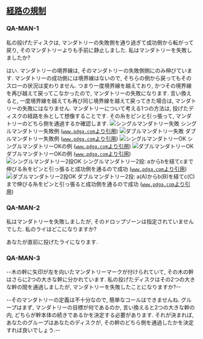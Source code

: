 ## [経路の規制](804)

### QA-MAN-1
私の投げたディスクは,
マンダトリーの失敗側を通り過ぎて成功側から転がって戻り,
そのマンダトリーよりも手前に静止しました.
私はマンダトリーを失敗しましたか?

はい.
マンダトリーの境界線は,
そのマンダトリーの失敗側側にのみ伸びています.
マンダトリーの成功側には境界線はないので,
そちらの側から戻ってもそのスローの状況は変わりません.
つまり一度境界線を越えており,
かつその境界線を再び越えて戻ってこなかったので,
マンダトリーの失敗になります.
言い換えると,
一度境界線を越えても再び同じ境界線を越えて戻ってきた場合は,
マンダトリーの失敗にはなりません.
マンダトリーについて考える1つの方法は,
投げたディスクの経路を糸として想像することです.
その糸をピンと引っ張って,
マンダトリーのどちら側を通過するか確認します.
![シングルマンダトリー失敗](https://www.pdga.com/files/rules/qa/single-missed.png)
シングルマンダトリー失敗例
([`www.pdga.com`より引用](https://www.pdga.com/files/rules/qa/single-missed.png))
![ダブルマンダトリー失敗](https://www.pdga.com/files/rules/qa/double-missed.png)
ダブルマンダトリー失敗例
([`www.pdga.com`より引用](https://www.pdga.com/files/rules/qa/double-missed.png))
![シングルマンダトリーOK](https://www.pdga.com/files/rules/qa/single-okay.png)
シングルマンダトリーOKの例
([`www.pdga.com`より引用](https://www.pdga.com/files/rules/qa/single-okay.png))
![ダブルマンダトリーOK](https://www.pdga.com/files/rules/qa/double-okay.png)
ダブルマンダトリーOKの例
([`www.pdga.com`より引用](https://www.pdga.com/files/rules/qa/double-okay.png))
![シングルマンダトリー2投OK](https://www.pdga.com/files/rules/qa/single-over-back.png)
シングルマンダトリー2投: aからbを経てcまで伸びる糸をピンと引っ張ると成功側を通るので成功
([`www.pdga.com`より引用](https://www.pdga.com/files/rules/qa/single-over-back.png))
![ダブルマンダトリー2投OK](https://www.pdga.com/files/rules/qa/double-over-back.png)
ダブルマンダトリー2投: a(A)からb(B)を経てc(C)まで伸びる糸をピンと引っ張ると成功側を通るので成功
([`www.pdga.com`より引用](https://www.pdga.com/files/rules/qa/double-over-back.png))

### QA-MAN-2
私はマンダトリーを失敗しましたが,
そのドロップゾーンは指定されていませんでした.
私のライはどこになりますか?

あなたが直前に投げたライになります.

### QA-MAN-3
--木の幹に矢印が左を向いたマンダトリーマークが付けられていて,
その木の幹はさらに2つの大きな幹に分かれています.
私の投げたディスクはその2つの大きな幹の間を通過しましたが,
マンダトリーを失敗したことになりますか?--

--そのマンダトリーの定義は不十分なので,
簡単なコールはできませんね.
グループはまず,
マンダトリーの目標が何であるのか,
言い換えると2つの大きな幹の内,
どちらが幹本体の続きであるかを決定する必要があります.
それが決まれば,
あなたのグループはあなたのディスクが,
その幹のどちら側を通過したかを決定すれば良いでしょう.--
